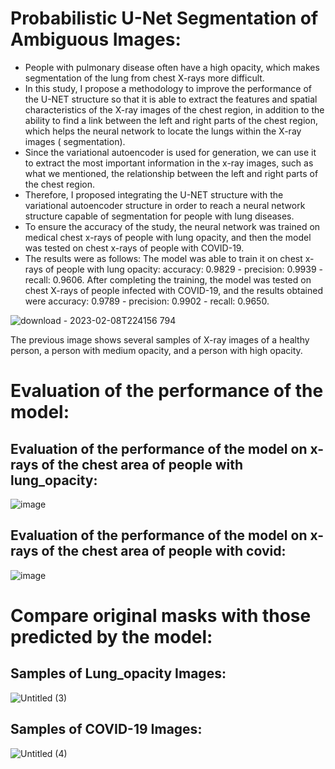 # Probabilistic U-Net Segmentation of Ambiguous Images:
- People with pulmonary disease often have a high opacity, which makes segmentation of the lung from chest X-rays more difficult.
- In this study, I propose a methodology to improve the performance of the U-NET structure so that it is able to extract the features and spatial characteristics of the X-ray images of the chest region, in addition to the ability to find a link between the left and right parts of the chest region, which helps the neural network to locate the lungs within the X-ray images ( segmentation).
- Since the variational autoencoder is used for generation, we can use it to extract the most important information in the x-ray images, such as what we mentioned, the relationship between the left and right parts of the chest region.
- Therefore, I proposed integrating the U-NET structure with the variational autoencoder structure in order to reach a neural network structure capable of segmentation for people with lung diseases.
- To ensure the accuracy of the study, the neural network was trained on medical chest x-rays of people with lung opacity, and then the model was tested on chest x-rays of people with COVID-19.
- The results were as follows: The model was able to train it on chest x-rays of people with lung opacity: accuracy: 0.9829 - precision: 0.9939 - recall: 0.9606. After completing the training, the model was tested on chest X-rays of people infected with COVID-19, and the results obtained were accuracy: 0.9789 - precision: 0.9902 - recall: 0.9650.

![download - 2023-02-08T224156 794](https://user-images.githubusercontent.com/108609519/217646464-3eb72e30-5a73-4a3d-bf28-fe7261072958.png)

The previous image shows several samples of X-ray images of a healthy person, a person with medium opacity, and a person with high opacity.

# Evaluation of the performance of the model:
## Evaluation of the performance of the model on x-rays of the chest area of people with lung_opacity:
![image](https://user-images.githubusercontent.com/108609519/217879613-297095b9-17a5-4073-81c1-6377584e651b.png)


## Evaluation of the performance of the model on x-rays of the chest area of people with covid:
![image](https://user-images.githubusercontent.com/108609519/217879879-79bde87c-c13f-4df4-86e9-ce5a93f07127.png)

# Compare original masks with those predicted by the model:
## Samples of Lung_opacity Images:

![Untitled (3)](https://user-images.githubusercontent.com/108609519/217881317-7b3b227b-0a06-4eeb-b55c-1c55450d5fc1.jpeg)

## Samples of COVID-19 Images:

![Untitled (4)](https://user-images.githubusercontent.com/108609519/217881662-7b60c234-f842-4471-b486-2cf4fa1c818f.jpeg)

